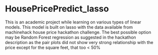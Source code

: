 # HousePricePredict_lasso
This is an academic project while learning on various types of linear models. This model is built on lasso with the data available from machinehack house price hackathon challenge. The best possible option may be Random Forest regression as suggested in the hackathon description as the pair plots did not show very strong relationship with the price except for the square feet, that too < 50%
